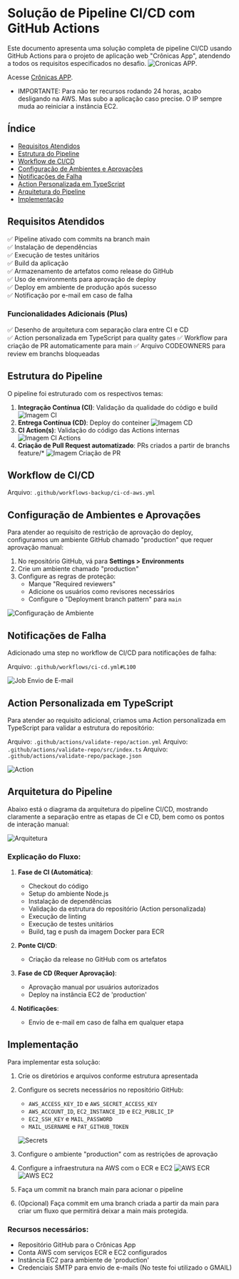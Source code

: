# Solução de Pipeline CI/CD com GitHub Actions

Este documento apresenta uma solução completa de pipeline CI/CD usando GitHub Actions para o projeto de aplicação web "Crônicas App", atendendo a todos os requisitos especificados no desafio.
![Cronicas APP](images/cronicas-0.png).

Acesse [Crônicas APP](http://18.228.118.250:3000/).
- IMPORTANTE: Para não ter recursos rodando 24 horas, acabo desligando na AWS. Mas subo a aplicação caso precise. O IP sempre muda ao reiniciar a instância EC2.

## Índice

- [Requisitos Atendidos](#requisitos-atendidos)
- [Estrutura do Pipeline](#estrutura-do-pipeline)
- [Workflow de CI/CD](#workflow-de-cicd)
- [Configuração de Ambientes e Aprovações](#configuração-de-ambientes-e-aprovações)
- [Notificações de Falha](#notificações-de-falha)
- [Action Personalizada em TypeScript](#action-personalizada-em-typescript)
- [Arquitetura do Pipeline](#arquitetura-do-pipeline)
- [Implementação](#implementação)

## Requisitos Atendidos

✅ Pipeline ativado com commits na branch main  
✅ Instalação de dependências  
✅ Execução de testes unitários  
✅ Build da aplicação  
✅ Armazenamento de artefatos como release do GitHub  
✅ Uso de environments para aprovação de deploy  
✅ Deploy em ambiente de produção após sucesso  
✅ Notificação por e-mail em caso de falha  

### Funcionalidades Adicionais (Plus)

✅ Desenho de arquitetura com separação clara entre CI e CD  
✅ Action personalizada em TypeScript para quality gates
✅ Workflow para criação de PR automaticamente para main
✅ Arquivo CODEOWNERS para review em branchs bloqueadas

## Estrutura do Pipeline

O pipeline foi estruturado com os respectivos temas:

1. **Integração Contínua (CI)**: Validação da qualidade do código e build
![Imagem CI](images/cronicas-1.png)
2. **Entrega Contínua (CD)**: Deploy do conteiner
![Imagem CD](images/cronicas-2.png)
3. **CI Action(s)**: Validação do código das Actions internas
![Imagem CI Actions](images/cronicas-3.png)
4. **Criação de Pull Request automatizado**: PRs criados a partir de branchs feature/* 
![Imagem Criação de PR](images/cronicas-4.png)

## Workflow de CI/CD

Arquivo: `.github/workflows-backup/ci-cd-aws.yml`

## Configuração de Ambientes e Aprovações

Para atender ao requisito de restrição de aprovação do deploy, configuramos um ambiente GitHub chamado "production" que requer aprovação manual:

1. No repositório GitHub, vá para **Settings > Environments**
2. Crie um ambiente chamado "production"
3. Configure as regras de proteção:
   - Marque "Required reviewers"
   - Adicione os usuários como revisores necessários
   - Configure o "Deployment branch pattern" para `main`

![Configuração de Ambiente](images/cronicas-env-config.png)

## Notificações de Falha

Adicionado uma step no workflow de CI/CD para notificações de falha:

Arquivo: `.github/workflows/ci-cd.yml#L100`

![Job Envio de E-mail](images/cronicas-5.png)

## Action Personalizada em TypeScript

Para atender ao requisito adicional, criamos uma Action personalizada em TypeScript para validar a estrutura do repositório:

Arquivo: `.github/actions/validate-repo/action.yml`
Arquivo: `.github/actions/validate-repo/src/index.ts`
Arquivo: `.github/actions/validate-repo/package.json`

![Action](images/cronicas-6.png)

## Arquitetura do Pipeline

Abaixo está o diagrama da arquitetura do pipeline CI/CD, mostrando claramente a separação entre as etapas de CI e CD, bem como os pontos de interação manual:

![Arquitetura](images/cronicas-arquitetura.png)

### Explicação do Fluxo:

1. **Fase de CI (Automática)**:
   - Checkout do código
   - Setup do ambiente Node.js
   - Instalação de dependências
   - Validação da estrutura do repositório (Action personalizada)
   - Execução de linting
   - Execução de testes unitários
   - Build, tag e push da imagem Docker para ECR

2. **Ponte CI/CD**:
   - Criação da release no GitHub com os artefatos

3. **Fase de CD (Requer Aprovação)**:
   - Aprovação manual por usuários autorizados
   - Deploy na instância EC2 de 'production'

4. **Notificações**:
   - Envio de e-mail em caso de falha em qualquer etapa

## Implementação

Para implementar esta solução:

1. Crie os diretórios e arquivos conforme estrutura apresentada
2. Configure os secrets necessários no repositório GitHub:
   - `AWS_ACCESS_KEY_ID` e `AWS_SECRET_ACCESS_KEY`
   - `AWS_ACCOUNT_ID`, `EC2_INSTANCE_ID` e `EC2_PUBLIC_IP`
   - `EC2_SSH_KEY` e `MAIL_PASSWORD`
   - `MAIL_USERNAME` e `PAT_GITHUB_TOKEN`

   ![Secrets](images/cronicas-7.png)

3. Configure o ambiente "production" com as restrições de aprovação
4. Configure a infraestrutura na AWS com o ECR e EC2
![AWS ECR](images/cronicas-8.png)
![AWS EC2](images/cronicas-9.png)
5. Faça um commit na branch main para acionar o pipeline
6. (Opcional) Faça commit em uma branch criada a partir da main para criar um fluxo que permitirá deixar a main mais protegida.

### Recursos necessários:

- Repositório GitHub para o Crônicas App
- Conta AWS com serviços ECR e EC2 configurados
- Instância EC2 para ambiente de 'production'
- Credenciais SMTP para envio de e-mails (No teste foi utilizado o GMAIL)
